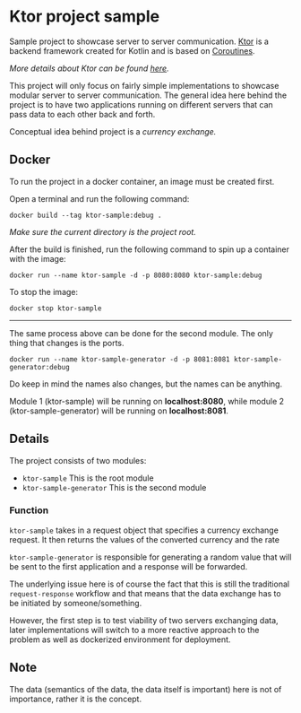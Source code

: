 # Ktor project sample

Sample project to showcase server to server communication.
[Ktor](https://ktor.io/) is a backend framework created for Kotlin and is based on
[Coroutines](https://kotlinlang.org/docs/coroutines-overview.html).

*More details about Ktor can be found [here](https://ktor.io/docs/welcome.html).*

This project will only focus on fairly simple implementations to showcase modular server to server communication. The
general idea here behind the project is to have two applications running on different servers that can pass data to each
other back and forth.

Conceptual idea behind project is a *currency exchange.*

## Docker
To run the project in a docker container, an image must be created first.

Open a terminal and run the following command:
```
docker build --tag ktor-sample:debug .
```
*Make sure the current directory is the project root.*

After the build is finished, run the following command to spin up a container with the image:
```
docker run --name ktor-sample -d -p 8080:8080 ktor-sample:debug 
```

To stop the image:
```
docker stop ktor-sample
```
-------------
The same process above can be done for the second module. The only thing that changes is the ports.
```
docker run --name ktor-sample-generator -d -p 8081:8081 ktor-sample-generator:debug 
```

Do keep in mind the names also changes, but the names can be anything.

Module 1 (ktor-sample) will be running on **localhost:8080**, while module 2 (ktor-sample-generator) will be
running on **localhost:8081**.

## Details

The project consists of two modules:
- `ktor-sample` This is the root module
- `ktor-sample-generator` This is the second module

### Function

`ktor-sample` takes in a request object that specifies a currency exchange request.
It then returns the values of the converted currency and the rate

`ktor-sample-generator` is responsible for generating a random value that will be sent to the
first application and a response will be forwarded.

The underlying issue here is of course the fact that this is still the traditional `request-response`
workflow and that means that the data exchange has to be initiated by someone/something.

However, the first step is to test viability of two servers exchanging data, later implementations 
will switch to a more reactive approach to the problem as well as dockerized environment for 
deployment.

## Note
The data (semantics of the data, the data itself is important) here is not of importance, rather it is the concept.